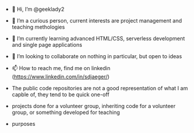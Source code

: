 - 👋 Hi, I’m @geeklady2
- 👀 I’m a curious person, current interests are project management and teaching methologies
- 🌱 I’m currently learning advanced HTML/CSS, serverless development and single page applications 
- 💞️ I’m looking to collaborate on nothing in particular, but open to ideas
- 📫 How to reach me, find me on linkedin (https://www.linkedin.com/in/sdjaeger/)

- The public code repositories are not a good representation of what I am capble of, they tend to be quick one-off
- projects done for a volunteer group, inheriting code for a volunteer group, or something developed for teaching
- purposes

<!---
geeklady2/geeklady2 is a ✨ special ✨ repository because its `README.md` (this file) appears on your GitHub profile.
You can click the Preview link to take a look at your changes.
--->
